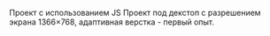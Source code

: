 Проект с использованием JS
Проект под декстоп с разрешением экрана 1366×768, адаптивная верстка - первый опыт.
